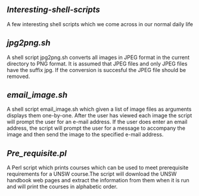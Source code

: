 ## _Interesting-shell-scripts_
A few interesting shell scripts which we come across in our normal daily life 

## _jpg2png.sh_
A shell script jpg2png.sh  converts all images in JPEG format in the current directory to PNG format.
It is  assumed that JPEG files and only JPEG files have the suffix jpg.
If the conversion is succesful the JPEG file should be removed. 

## _email_image.sh_
A shell script email_image.sh which given a list of image files as arguments displays them one-by-one. After the user has viewed each image the script will prompt the user for an e-mail address. If the user does enter an email address, the script will prompt the user for a message to accompany the image and then send the image to the specified e-mail address. 

## _Pre_requisite.pl_
A Perl script which prints courses which can be used to meet prerequisite requirements for a UNSW course.The script will download the UNSW handbook web pages and extract the information from them when it is run and will print the courses in alphabetic order.
